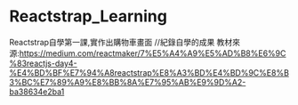 # Reactstrap_Learning
Reactstrap自學第一課,實作出購物車畫面
//紀錄自學的成果
教材來源:https://medium.com/reactmaker/7%E5%A4%A9%E5%AD%B8%E6%9C%83reactjs-day4-%E4%BD%BF%E7%94%A8reactstrap%E8%A3%BD%E4%BD%9C%E8%B3%BC%E7%89%A9%E8%BB%8A%E7%95%AB%E9%9D%A2-ba38634e2ba1
